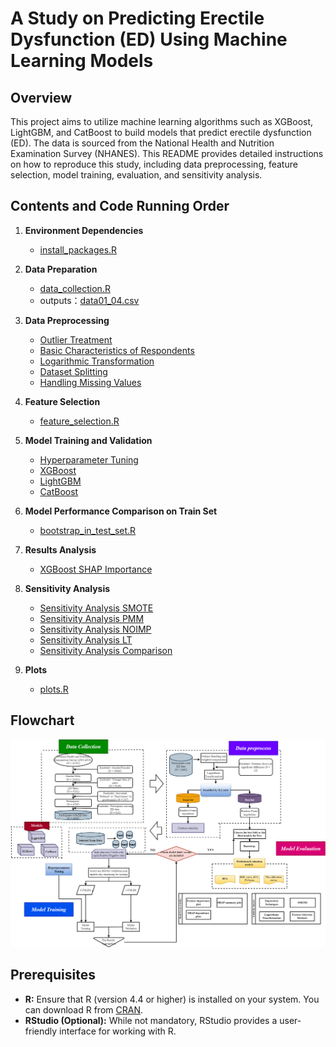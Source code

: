 # A Study on Predicting Erectile Dysfunction (ED) Using Machine Learning Models

## Overview

This project aims to utilize machine learning algorithms such as XGBoost, LightGBM, and CatBoost to build models that predict erectile dysfunction (ED). The data is sourced from the National Health and Nutrition Examination Survey (NHANES). This README provides detailed instructions on how to reproduce this study, including data preprocessing, feature selection, model training, evaluation, and sensitivity analysis.

## Contents and Code Running Order

1. **Environment Dependencies**  
   - [install_packages.R](scripts/install_packages.R)

2. **Data Preparation**  
   - [data_collection.R](scripts/data_collection.R)
   - outputs：[data01_04.csv](https://github.com/Aquapop/ML_ED/blob/main/Data/output/data01_04.csv)

3. **Data Preprocessing**
   - [Outlier Treatment](scripts/outlier_analysis.R)
   - [Basic Characteristics of Respondents](scripts/univariate_analysis_and_logarithmic_transformation.R)
   - [Logarithmic Transformation](scripts/univariate_analysis_and_logarithmic_transformation.R)
   - [Dataset Splitting](scripts/data_split_randomforest_imputation.R)
   - [Handling Missing Values](scripts/data_split_randomforest_imputation.R)

4. **Feature Selection**
   - [feature_selection.R](scripts/feature_selection.R)

5. **Model Training and Validation**
   - [Hyperparameter Tuning](scripts/hyperparameter_tuning.R)
   - [XGBoost](scripts/xgboost_model_training.R)
   - [LightGBM](scripts/lightgbm_model_training.R)
   - [CatBoost](scripts/CatBoost_model_training.R)

6. **Model Performance Comparison on Train Set**
   - [bootstrap_in_test_set.R](scripts/bootstrap_in_test_set.R)

7. **Results Analysis**
   - [XGBoost SHAP Importance](scripts/XGBoost_SHAP_importance.R)

8. **Sensitivity Analysis**
   - [Sensitivity Analysis SMOTE](scripts/Sensitivity_analysis/Sensitivity_Analysis_SMOTE.R)
   - [Sensitivity Analysis PMM](scripts/Sensitivity_analysis/Sensitivity_Analysis_PMM.R)
   - [Sensitivity Analysis NOIMP](scripts/Sensitivity_analysis/Sensitivity_Analysis_NOIMP.R)
   - [Sensitivity Analysis LT](scripts/Sensitivity_analysis/Sensitivity_Analysis_LT.R)
   - [Sensitivity Analysis Comparison](scripts/Sensitivity_analysis/Sensitivity_Analysis_Comparison.R)

8. **Plots**
   - [plots.R](scripts/plot.R)

## Flowchart
![image](https://github.com/Aquapop/ML_ED/blob/main/flowchart/Figure%201.png)




## Prerequisites

- **R:** Ensure that R (version 4.4 or higher) is installed on your system. You can download R from [CRAN](https://cran.r-project.org/).
- **RStudio (Optional):** While not mandatory, RStudio provides a user-friendly interface for working with R.

